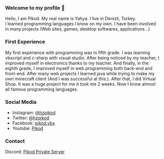 ### Welcome to my profile 🥳
Hello, I am Pikod. My real name is Yahya. I live in Denizli, Turkey.
<br>I learned programming languages I know on my own. I have been involved in many projects (Web sites, games, desktop softwares, applications...)

### First Experience
My first experience with programming was in fifth grade. I was learning vbscript and c-sharp with visual studio. After being noticed by my teacher, I improved myself in electronics thanks to my teacher. And finally, in the eighth grade, I improved myself in web programming both back-end and front-end. After many web projects I learned java while trying to make my own minecraft client (And I was successful at this.). After that, I did Virtual Shop. It was a huge project for me it took me 2 weeks. Now I know almost all famous programming languages. 

### Social Media

- Instagram: [@hzpikod](https://www.instagram.com/hzpikod/)
- Twitter: [@hzpikod](https://twitter.com/hzpikod)
- Facebook: [pikod.vbs](https://www.facebook.com/pikod.vbs)
- Youtube: [Pikod](https://www.youtube.com/c/Pikod)

### Contact
Discord: [Pikod Private Server](https://discord.gg/z7K34mv2jE)
